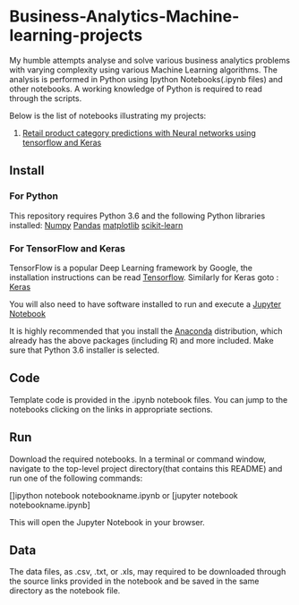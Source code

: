# Business-Analytics-Machine-learning-projects
 My humble attempts analyse and solve various business analytics problems with varying complexity using various Machine Learning algorithms. The analysis is performed in Python using Ipython Notebooks(.ipynb files) and other notebooks. A working knowledge of Python is required to read through the scripts.

Below is the list of notebooks illustrating my projects:
1. [Retail product category predictions with Neural networks using tensorflow and Keras](https://github.com/remyaem/Business-Analytics-Machine-learning-projects/blob/master/Retail%20product%20category%20predictions%20with%20Neural%20networks.ipynb)


## Install

### For Python

This repository requires Python 3.6 and the following Python libraries installed:
[Numpy](http://www.numpy.org/)
[Pandas](http://pandas.pydata.org/)
[matplotlib](https://matplotlib.org/)
[scikit-learn](https://scikit-learn.org/stable/)

### For TensorFlow and Keras

TensorFlow is a popular Deep Learning framework by Google, the installation instructions can be read [Tensorflow](https://www.tensorflow.org/install/). Similarly for Keras goto : [Keras](https://keras.io/#installation)

You will also need to have software installed to run and execute a [Jupyter Notebook](http://ipython.org/notebook.html)

It is highly recommended that you install the [Anaconda](https://www.anaconda.com/distribution/) distribution, which already has the above packages (including R) and more included. Make sure that Python 3.6 installer is selected.

## Code
Template code is provided in the .ipynb notebook files. You can jump to the notebooks clicking on the links in appropriate sections.

## Run
Download the required notebooks. In a terminal or command window, navigate to the top-level project directory(that contains this README) and run one of the following commands:

[]ipython notebook notebookname.ipynb
or
[jupyter notebook notebookname.ipynb]

This will open the Jupyter Notebook in your browser.

## Data
The data files, as .csv, .txt, or .xls, may required to be downloaded through the source links provided in the notebook and be saved in the same directory as the notebook file.
